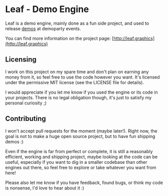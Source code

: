 Leaf - Demo Engine
==================

Leaf is a demo engine, mainly done as a fun side project, and used to
release [demos](https://en.wikipedia.org/wiki/Demo_(computer_programming))
at demoparty events.

You can find more information on the project page: [http://leaf.graphics](http://leaf.graphics)

Licensing
---------

I work on this project on my spare time and don't plan on earning any money from it,
so feel free to use the code however you want. It's licensed under the permissive MIT
license (see the LICENSE file for details).

I would appreciate if you let me know if you used the engine or its code in your projects.
There is no legal obligation though, it's just to satisfy my personal curiosity ;)

Contributing
------------

I won't accept pull requests for the moment (maybe later!). Right now, the goal is not
to make a huge open source project, but to have fun shipping demos :)

Even if the engine is far from perfect or complete, it is still a reasonably efficient, working and
shipping project, maybe looking at the code can be useful, especially if you want to dig
in a smaller codebase than other engines out there, so feel free to explore or take
whatever you want from here!

Please also let me know if you have feedback, found bugs, or think my code is nonsense,
I'd love to hear about it :)
